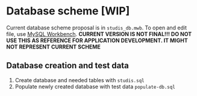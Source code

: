 # Database scheme [WIP]

Current database scheme proposal is in `studis_db.mwb`. To open and edit file, 
use [MySQL Workbench](https://www.mysql.com/products/workbench/). **CURRENT VERSION IS NOT FINAL!!! DO NOT USE THIS AS REFERENCE
FOR APPLICATION DEVELOPMENT. IT MIGHT NOT REPRESENT CURRENT SCHEME**

## Database creation and test data
1. Create database and needed tables with `studis.sql`
2. Populate newly created database with test data `populate-db.sql`
